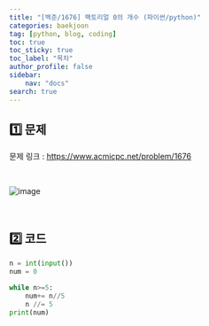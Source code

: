 ```yaml
---
title: "[백준/1676] 팩토리얼 0의 개수 (파이썬/python)"
categories: baekjoon
tag: [python, blog, coding]
toc: true
toc_sticky: true
toc_label: "목차"
author_profile: false
sidebar:
    nav: "docs"
search: true
---
```


## 1️⃣ 문제

문제 링크 : <a href="https://www.acmicpc.net/problem/1676" target="_blank">https://www.acmicpc.net/problem/1676</a>

<br/>

![image](https://user-images.githubusercontent.com/52556486/180926000-4b74e425-be7d-40c4-ae52-5ec859993909.png)

<br/>

## 2️⃣ 코드

```python
n = int(input())
num = 0

while n>=5:
    num+= n//5
    n //= 5
print(num)
```
